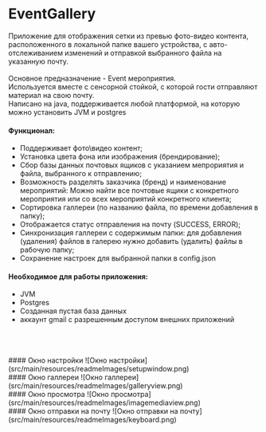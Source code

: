 # EventGallery

Приложение для отображения сетки из превью фото-видео контента, расположенного в локальной папке вашего устройства, с авто-отслеживанием изменений и отправкой выбранного файла на указанную почту.
<br>
<br>Основное предназначение - Event мероприятия.<br>Используется вместе с сенсорной стойкой, с которой гости отправляют материал на свою почту.
<br>Написано на java, поддерживается любой платформой, на которую можно установить JVM и postgres
#### Функционал:
+ Поддерживает фото\видео контент;
+ Установка цвета фона или изображения (брендирование);
+ Сбор базы данных почтовых ящиков с указанием мепрориятия и файла, выбранного к отправлению;
+ Возможность разделять заказчика (бренд) и наименование мероприятий: Можно найти все почтовые ящики с конкретного мероприятия или со всех мероприятий конкретного клиента;
+ Сортировка галлереи (по названию файла, по времени добавления в папку);
+ Отображается статус отправления на почту (SUCCESS, ERROR);
+ Синхронизация галлереи с содержимым папки: для добавления (удаления) файлов в галерею нужно добавить (удалить) файлы в рабочую папку;
+ Сохранение настроек для выбранной папки в config.json

#### Необходимое для работы приложения:
+ JVM
+ Postgres
+ Созданная пустая база данных
+ аккаунт gmail с разрешенным доступом внешних приложений
<br>
<br>
<br>
#### Окно настройки
![Окно настройки](src/main/resources/readmeImages/setupwindow.png)
<br>
#### Окно галлереи
![Окно галлереи](src/main/resources/readmeImages/galleryview.png)
<br>
#### Окно просмотра
![Окно просмотра](src/main/resources/readmeImages/imagemediaview.png)
<br>
#### Окно отправки на почту
![Окно отправки на почту](src/main/resources/readmeImages/keyboard.png)